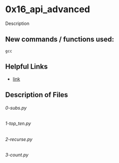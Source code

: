 # 0x16_api_advanced
Description

## New commands / functions used:
``gcc``

## Helpful Links
* [link](https://www.reddit.com/dev/api/)

## Description of Files
<h6>0-subs.py</h6>

<h6>1-top_ten.py</h6>

<h6>2-recurse.py</h6>

<h6>3-count.py</h6>

